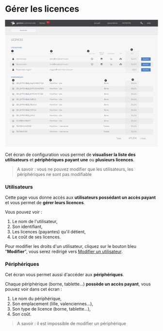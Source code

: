 # Gérer les licences


![licences-screenshotdemosimplementecom20150806113503](images/licences-screenshotdemosimplementecom20150806113503.png)

Cet écran de configuration vous permet de **visualiser la liste des utilisateurs** et **périphériques** **payant une** ou **plusieurs licences**.

> A savoir : vous ne pouvez modifier que les utilisateurs, les périphériques ne sont pas modifiable

### Utilisateurs

Cette page vous donne accès aux **utilisateurs possédant un accès payant** et vous permet de **gérer leurs licences**.

Vous pouvez voir :

1.  Le nom de l'utilisateur,
2.  Son identifiant,
3.  Les licences (payantes) qu'il détient,
4.  Le coût de ses licences.

Pour modifier les droits d'un utilisateur, cliquez sur le bouton bleu "**Modifier**", vous serez redirigé vers [Modifier un utilisateur](/fr-fr/office/settings/VotreEntreprise/utilisateursdroitsautorisations/EditUser.html).

### Périphériques

Cet écran vous permet aussi d'accéder aux **périphériques**.

Chaque périphérique (borne, tablette...) **possède un accès payant**, vous pouvez voir dans cet écran :

1.  Le nom du périphérique,
2.  Son emplacement (lille, valenciennes...),
3.  Son type de licence (borne, tablette...),
4.  Son coût.

> A savoir : il est impossible de modifier un périphérique
